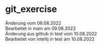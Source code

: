 ﻿# git_exercise
 Änderung vom 08.08.2022 <br>
 Bearbeitet in main am 09.08.2022 <br>
 Änderung aus github in test vom 10.08.2022 <br>
 Bearbeitet von intellij in test am 10.08.2022
